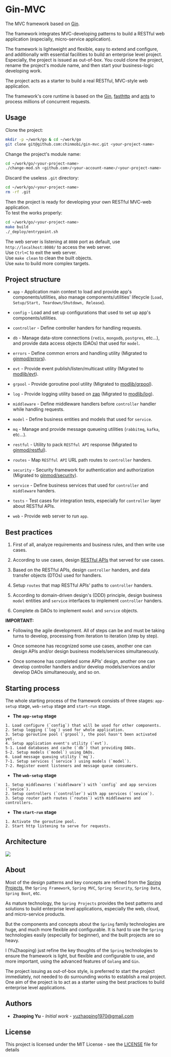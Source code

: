 # Gin-MVC
The MVC framework based on [Gin](https://github.com/gin-gonic/gin).

The framework integrates MVC-developing patterns to build a RESTful web application (especially, micro-service application).

The framework is lightweight and flexible, easy to extend and configure, and additionally with essential facilities to build an enterprise level project. Especially, the project is issued as out-of-box. You could clone the project, rename the project's module name, and then start your business-logic developing work.

The project acts as a starter to build a real RESTful, MVC-style web application.

The framework's core runtime is based on the [Gin](https://github.com/gin-gonic/gin), [fasthttp](https://github.com/valyala/fasthttp) and [ants](https://github.com/panjf2000/ants) to process millions of concurrent requests.

## Usage

Clone the project:

```sh
mkdir -p ~/work/go & cd ~/work/go
git clone git@github.com:chinmobi/gin-mvc.git <your-project-name>

```

Change the project's module name:

```sh
cd ~/work/go/<your-project-name>
./change-mod.sh <github.com>/<your-account-name>/<your-project-name>
```

Discard the useless `.git` directory:

```sh
cd ~/work/go/<your-project-name>
rm -rf .git
```

Then the project is ready for developing your own RESTful MVC-web application.
<br/>To test the works properly:

```sh
cd ~/work/go/<your-project-name>
make build
./_deploy/entrypoint.sh
```
The web server is listening at `8080` port as default, use `http://localhost:8080/` to access the web server.
<br/>Use `Ctrl+C` to exit the web server.
<br/>Use `make clean` to clean the built objects.
<br/>Use `make` to build more complex targets.

## Project structure

* `app` - Application main context to load and provide app's components/utilities, also manage components/utilities' lifecycle (`Load, Setup/Start, Teardown/Shutdown, Release`).

* `config` - Load and set up configurations that used to set up app's components/utilities.

* `controller` - Define controller handers for handling requests.

* `db` - Manage data-store connections (`redis`, `mongodb`, `postgres`, etc...), and provide data access objects (DAOs) that used for `model`.

* `errors` - Define common errors and handling utility (Migrated to [ginmod/errors](https://github.com/chinmobi/ginmod)).

* `evt` - Provide event publish/listen/multicast utility (Migrated to [modlib/evt](https://github.com/chinmobi/modlib)).

* `grpool` - Provide goroutine pool utility (Migrated to [modlib/grpool](https://github.com/chinmobi/modlib)).

* `log` - Provide logging utility based on [zap](https://pkg.go.dev/go.uber.org/zap) (Migrated to [modlib/log](https://github.com/chinmobi/modlib)).

* `middleware` - Define middleware handlers before `controller` handler while handling requests.

* `model` - Define business entities and models that used for `service`.

* `mq` - Manage and provide message queueing utilities (`rabbitmq`, `kafka`, etc...).

* `restful` - Utility to pack `RESTful API` response (Migrated to [ginmod/restful](https://github.com/chinmobi/ginmod)).

* `routes` - Map `RESTful API` URL path routes to `controller` handers.

* `security` - Security framework for authentication and authorization (Migrated to [ginmod/security](https://github.com/chinmobi/ginmod)).

* `service` - Define business services that used for `controller` and `middleware` handers.

* `tests` - Test cases for integration tests, especially for `controller` layer about RESTful APIs.

* `web` - Provide web server to run `app`.

## Best practices

1. First of all, analyze requirements and business rules, and then write use cases.

2. According to use cases, design [RESTful APIs](RESTful-APIs.md) that served for use cases.

3. Based on the RESTful APIs, design `controller` handers, and data transfer objects (DTOs) used for handlers.

4. Setup `routes` that map RESTful APIs' paths to `controller` handers.

5. According to domain-driven design's (DDD) principle, design business `model` entities and `service` interfaces to implement `controller` handers.

6. Complete `db` DAOs to implement `model` and `service` objects.

**IMPORTANT:**

* Following the agile development. All of steps can be and must be taking turns to develop, processing from iteration to iteration (step by step).

* Once someone has recognized some use cases, another one can design APIs and/or design business models/services simultaneously.

* Once someone has completed some APIs' design, another one can develop controller handlers and/or develop models/services and/or develop DAOs simultaneously, and so on.

## Starting process

The whole starting process of the framework consists of three stages: `app-setup` stage, `web-setup` stage and `start-run` stage.

* **The `app-setup` stage**

```
1. Load configure (`config`) that will be used for other components.
2. Setup logging (`log`) used for whole application.
3. Setup goroutine pool (`grpool`), the pool hasn't been activated yet.
4. Setup application event's utility (`evt`).
5-1. Load databases and cache (`db`) that providing DAOs.
5-2. Setup models (`model`) using DAOs.
6. Load message queuing utility (`mq`).
7-1. Setup services (`service`) using models (`model`).
7-2. Register event listeners and message queue consumers.
```

* **The `web-setup` stage**

```
1. Setup middlewares (`middleware`) with `config` and app services (`sevice`).
2. Setup controllers (`controller`) with app services (`sevice`).
3. Setup router path routes (`routes`) with middlewares and controllers.
```

* **The `start-run` stage**

```
1. Activate the goroutine pool.
2. Start http listening to serve for requests.
```

## Architecture

![](ARCH.png)

## About

Most of the design patterns and key concepts are refined from the [Spring Projects](https://spring.io/projects), the `Spring Framework`, `Spring MVC`, `Spring Security`, `Spring Data`, `Spring Boot`, etc.

As mature technology, the `Spring Projects` provides the best patterns and solutions to build enterprise level applications, especially the web, cloud, and micro-service products.

But the components and concepts about the `Spring` family technologies are huge, and much more flexible and configurable. It is hard to use the `Spring` technologies easily (especially for beginner), and the built projects are so heavy.

I (YuZhaoping) just refine the key thoughts of the `Spring` technologies to ensure the framework is light, but flexible and configurable to use, and more important, using the advanced features of `Golang` and `Gin`.

The project issuing as out-of-box style, is preferred to start the project immediately, not needed to do surrounding works to establish a real project. One aim of the project is to act as a starter using the best practices to build enterprise level applications.

## Authors

* **Zhaoping Yu** - *Initial work* - yuzhaoping1970@gmail.com

## License

This project is licensed under the MIT License - see the [LICENSE](LICENSE) file for details
